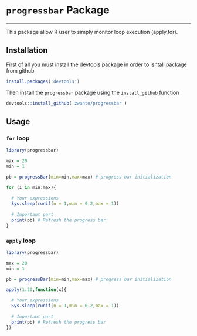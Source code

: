 # `progressbar` Package
***
  
This package allow R user to simply monitor loop execution (apply,for).

## Installation

First of all you must install the devtools package in order to isntall package from github

```r
install.packages('devtools')
```

Then install the `progressbar` package using the `install_github` function

```r
devtools::install_github('zwanto/progressbar')
```

## Usage

### `for` loop

```r
library(progressbar)

max = 20
min = 1

pb = progressBar(min=min,max=max) # progress bar initialization

for (i in min:max){
  
  # Your expressions
  Sys.sleep(runif(n = 1,min = 0.2,max = 1))
  
  # Important part
  print(pb) # Refresh the progress bar
}
```

### `apply` loop

```r
library(progressbar)

max = 20
min = 1

pb = progressBar(min=min,max=max) # progress bar initialization

apply(1:20,function(x){

  # Your expressions
  Sys.sleep(runif(n = 1,min = 0.2,max = 1))
  
  # Important part
  print(pb) # Refresh the progress bar
})
```